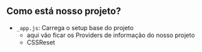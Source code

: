 

## Como está nosso projeto?

- `_app.js`: Carrega o setup base do projeto 
    - aqui vão ficar os Providers de informação do nosso projeto 
    - CSSReset
